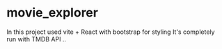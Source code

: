 # movie_explorer

In this project used vite + React 
with bootstrap for styling
It's completely run with TMDB API
.. 